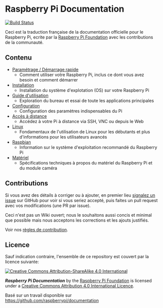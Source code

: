 # Raspberry Pi Documentation

[![Build Status](https://travis-ci.org/raspberrypi/documentation.svg?branch=master)](https://travis-ci.org/raspberrypi/documentation)

Ceci est la traduction française de la documentation officielle pour le Raspberry Pi, ecrite par la [Raspberry Pi Foundation](https://www.raspberrypi.org/) avec les contributions de la communauté.

## Contenu

- [Paramétrage / Démarrage rapide](setup/README.md)
    - Comment utiliser votre Raspberry Pi, inclus ce dont vous avez besoin et comment démarrer
- [Installation](installation/README.md)
    - Installation du système d'explotation (OS) sur votre Raspberry Pi
- [Guide d'utilisation](usage/README.md)
    - Exploration du bureau et essai de toute les applications principales
- [Configuration](configuration/README.md)
    - Configuration des paramètres indispensables du Pi
- [Accès à distance](remote-access/README.md)
    - Accédez à votre Pi à distance via SSH, VNC ou depuis le Web
- [Linux](linux/README.md)
    - Fondamentaux de l'utilisation de Linux pour les débutants et plus d'informations pour les utilisateurs avancés
- [Raspbian](raspbian/README.md)
    - Information sur le système d'exploitation recommandé du Raspberry Pi
- [Matériel](hardware/README.md)
    - Spécifications techniques à propos du matériel du Raspberry Pi et du module caméra

## Contributions

Si vous avez des détails à corriger ou à ajouter, en premier lieu [signalez un issue](http://github.com/raspberrypi/documentation/issues) sur GitHub pour voir si vous seriez accepté, puis faites un pull request avec vos modifications (une PR par issue).

Ceci n'est pas un Wiki ouvert; nous le souhaitons aussi concis et minimal que possible mais nous acceptons les corrections et les ajouts justifiés.

Voir nos [règles de contribution](CONTRIBUTING.md).

## Licence

Sauf indication contraire, l'ensemble de ce repository est couvert par la licence suivante:

[![Creative Commons Attribution-ShareAlike 4.0 International](https://licensebuttons.net/l/by-sa/4.0/88x31.png)](http://creativecommons.org/licenses/by-sa/4.0/)

***Raspberry Pi Documentation*** by the [Raspberry Pi Foundation](https://www.raspberrypi.org/) is licensed under a [Creative Commons Attribution 4.0 International Licence](http://creativecommons.org/licenses/by-sa/4.0/).

Basé sur un travail disponible sur https://github.com/raspberrypi/documentation
